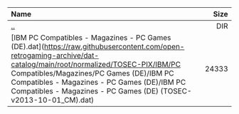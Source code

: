 |Name|Size|
|:---|---:|
|[..](../index.html)|DIR|
|[IBM PC Compatibles - Magazines - PC Games (DE).dat](https://raw.githubusercontent.com/open-retrogaming-archive/dat-catalog/main/root/normalized/TOSEC-PIX/IBM/PC Compatibles/Magazines/PC Games (DE)/IBM PC Compatibles - Magazines - PC Games (DE)/IBM PC Compatibles - Magazines - PC Games (DE) (TOSEC-v2013-10-01_CM).dat)|24333|
